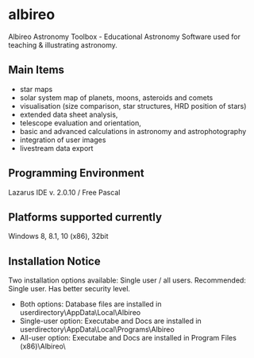 # albireo
Albireo Astronomy Toolbox - Educational Astronomy Software used for teaching & illustrating astronomy. 


## Main Items 
- star maps 
- solar system map of planets, moons, asteroids and comets
- visualisation (size comparison, star structures, HRD position of stars) 
- extended data sheet analysis, 
- telescope evaluation and orientation, 
- basic and advanced calculations in astronomy and astrophotography
- integration of user images
- livestream data export


## Programming Environment
Lazarus IDE v. 2.0.10 / Free Pascal


## Platforms supported currently
Windows 8, 8.1, 10 (x86), 32bit

## Installation Notice
Two installation options available: Single user / all users. Recommended: Single user. Has better security level.

+ Both options: Database files are installed in userdirectory\AppData\Local\Albireo
+ Single-user option: Executabe and Docs are installed in userdirectory\AppData\Local\Programs\Albireo
+ All-user option: Executabe and Docs are installed in Program Files (x86)\Albireo\
